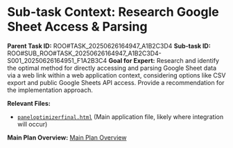 # Sub-task Context: Research Google Sheet Access & Parsing

**Parent Task ID:** ROO#TASK_20250626164947_A1B2C3D4
**Sub-task ID:** ROO#SUB_ROO#TASK_20250626164947_A1B2C3D4-S001_20250626164951_F1A2B3C4
**Goal for Expert:** Research and identify the optimal method for directly accessing and parsing Google Sheet data via a web link within a web application context, considering options like CSV export and public Google Sheets API access. Provide a recommendation for the implementation approach.

**Relevant Files:**
*   [`paneloptimizerfinal.html`](paneloptimizerfinal.html) (Main application file, likely where integration will occur)

**Main Plan Overview:** [Main Plan Overview](../../plans/ROO#TASK_20250626164947_A1B2C3D4_plan_overview.md)